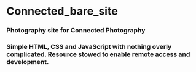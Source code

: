 # Connected_bare_site

### Photography site for Connected Photography

### Simple HTML, CSS and JavaScript with nothing overly complicated. Resource stowed to enable remote access and development.
